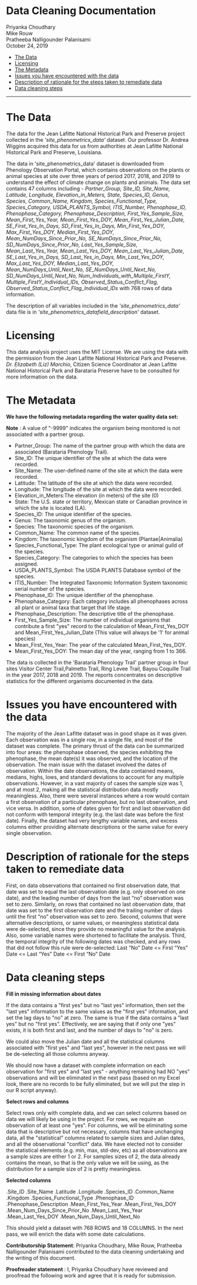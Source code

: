 Data Cleaning Documentation
================
Priyanka Choudhary <br /> Mike Rouw <br /> Pratheeba Nalligounder Palanisami <br />
October 24, 2019

-   [The Data](#the-data)
-   [Licensing](#licensing)
-   [The Metadata](#the-metadata)
-   [Issues you have encountered with the data](#issues-you-have-encountered-with-the-data)
-   [Description of rationale for the steps taken to remediate data](#description-of-rationale-for-the-steps-taken-to-remediate-data)
-   [Data cleaning steps](#data-cleaning-steps)

------------------------------------------------------------------------

The Data
========

The data for the Jean Lafitte National Historical Park and Preserve project collected in the *'site_phenometrics_data'* dataset. Our professor Dr. Andrea Wiggins acquired this data for us from authorities at Jean Lafitte National Historical Park and Preserve, Louisiana. 

The data in 'site_phenometrics_data' dataset is downloaded from Phenology Observation Portal, which contains observations on the plants or animal species at site over three years of period 2017, 2018, and 2019 to understand the effect of climate change on plants and animals. The data set contains 47 columns including - *Partner_Group, Site_ID, Site_Name, Latitude, Longitude, Elevation_in_Meters, State, Species_ID, Genus, Species, Common_Name, Kingdom, Species_Functional_Type, Species_Category, USDA_PLANTS_Symbol, ITIS_Number, Phenophase_ID, Phenophase_Category, Phenophase_Description, First_Yes_Sample_Size, Mean_First_Yes_Year, Mean_First_Yes_DOY, Mean_First_Yes_Julian_Date, SE_First_Yes_In_Days, SD_First_Yes_In_Days, Min_First_Yes_DOY,  Max_First_Yes_DOY, Median_First_Yes_DOY, Mean_NumDays_Since_Prior_No, SE_NumDays_Since_Prior_No, SD_NumDays_Since_Prior_No, Last_Yes_Sample_Size, Mean_Last_Yes_Year, Mean_Last_Yes_DOY, Mean_Last_Yes_Julian_Date, SE_Last_Yes_in_Days, SD_Last_Yes_in_Days, Min_Last_Yes_DOY, Max_Last_Yes_DOY, Median_Last_Yes_DOY, Mean_NumDays_Until_Next_No, SE_NumDays_Until_Next_No, SD_NumDays_Until_Next_No, Num_Individuals_with_Multiple_FirstY, Multiple_FirstY_Individual_IDs, Observed_Status_Conflict_Flag, Observed_Status_Conflict_Flag_Individual_IDs* with 768 rows of data information.

The description of all variables included in the *'site_phenometrics_data'* data file is in *'site_phenometrics_datafield_description'* dataset.

Licensing
=========

This data analysis project uses the MIT License. We are using the data with the permission from the Jean Lafitte National Historical Park and Preserve. *Dr. Elizabeth (Liz) Marchio*, Citizen Science Coordinator at Jean Lafitte National Historical Park and Barataria Preserve have to be consulted for more information on the data. 

The Metadata
============

**We have the following metadata regarding the water quality data set:**

**Note** : A value of "-9999" indicates the organism being monitored is not associated with a partner group.

* Partner_Group: The name of the partner group with which the data are associated (Barataria Phenology Trail).	  
* Site_ID: The unique identifier of the site at which the data were recorded.
* Site_Name: The user-defined name of the site at which the data were recorded.	  
* Latitude: The latitude of the site at which the data were recorded.
* Longitude: The longitude of the site at which the data were recorded.   
* Elevation_in_Meters:The elevation (in meters) of the site (0)
* State: The U.S. state or territory, Mexican state or Canadian province in which the site is located (LA).
* Species_ID: The unique identifier of the species.
* Genus: The taxonomic genus of the organism.
* Species: The taxonomic species of the organism.
* Common_Name: The common name of the species.
* Kingdom:  The taxonomic kingdom of the organism (Plantae|Animalia)	  
* Species_Functional_Type: The plant ecological type or animal guild of the species. 
* Species_Category: The categories to which the species has been assigned.	 
* USDA_PLANTS_Symbol: The USDA PLANTS Database symbol of the species.	  
* ITIS_Number: The Integrated Taxonomic Information System taxonomic serial number of the species. 
* Phenophase_ID: The unique identifier of the phenophase.	 
* Phenophase_Category: Each category includes all phenophases across all plant or animal taxa that target that life stage.
* Phenophase_Description: The descriptive title of the phenophase. 
* First_Yes_Sample_Size: The number of individual organisms that contribute a first "yes" record to the calculation of Mean_First_Yes_DOY and Mean_First_Yes_Julian_Date (This value will always be '1' for animal species)	 
* Mean_First_Yes_Year: The year of the calculated Mean_First_Yes_DOY.	  
* Mean_First_Yes_DOY: The mean day of the year, ranging from 1 to 366.

The data is collected in the 'Barataria Phenology Trail' partner group in four sites Visitor Center Trail,Palmetto Trail, Ring Levee Trail, Bayou Coquille Trail in the year 2017, 2018 and 2019. The reports concentrates on descriptive statistics for the different organisms documented in the data.


Issues you have encountered with the data
=========================================

The majority of the Jean Lafitte dataset was in good shape as it was given.  Each observation was in a single row, in a single file, and most of the dataset was complete.  The primary thrust of the data can be summarized into four areas:  the phenophase observed, the species exhibiting the phenophase, the mean date(s) it was observed, and the location of the observation.  The main issue with the dataset involved the dates of observation.  Within the date observations, the data contained means, medians, highs, lows, and standard deviations to account for any multiple observations.  However, in a vast majority of cases the sample size was 1, and at most 2, making all the statistical distribution data mostly meaningless.  Also, there were several instances where a row would contain a first observation of a particular phenophase, but no last observation, and vice versa.  In addition, some of dates given for first and last observation did not conform with temporal integrity (e.g. the last date was before the first date).  Finally, the dataset had very lengthy variable names, and excess columns either providing alternate descriptions or the same value for every single observation.

Description of rationale for the steps taken to remediate data
==============================================================

First, on data observations that contained no first observation date, that date was set to equal the last observation date (e.g. only observed on one date), and the leading number of days from the last “no” observation was set to zero.  Similarly, on rows that contained no last observation date, that date was set to the first observation date and the trailing number of days until the first “no” observation was set to zero.
Second, columns that were alternative descriptions, or same values, or meaningless statistical data were de-selected, since they provide no meaningful value for the analysis.  Also, some variable names were shortened to facilitate the analysis.
Third, the temporal integrity of the following dates was checked, and any rows that did not follow this rule were de-selected:
	Last “No” Date <= First “Yes” Date <= Last “Yes” Date <= First “No” Date


Data cleaning steps
===================

**Fill in missing information about dates**


If the data contains a "first yes" but no "last yes" information, then set the "last yes" information to the same values as the "first yes" information, and set the lag days to "no" at zero.  The same is true if the data contains a "last yes" but no "first yes".  Effectively, we are saying that if only one "yes" exists, it is both first and last, and the number of days to "no" is zero.

We could also move the Julian date and all the statistical columns associated with "first yes" and "last yes", however in the next pass we will be de-selecting all those columns anyway.

We should now have a dataset with complete information on each observation for "first yes" and "last yes" - anything remaining had NO "yes" observations and will be eliminated in the next pass (based on my Excel look, there are no records to be fully eliminated, but we will put the step in our R script anyway).

**Select rows and columns** 

Select rows only with complete data, and we can select columns based on data we will likely be using in the project.  For rows, we require an observation of at least one "yes".  For columns, we will be eliminating some data that is descriptive but not necessary, columns that have unchanging data, all the "statistical" columns related to sample sizes and Julian dates, and all the observational "conflict" data.  We have elected not to consider the statistical elements (e.g. min, max, std-dev, etc) as all observations are a sample sizes are either 1 or 2.  For samples sizes of 2, the data already contains the mean, so that is the only value we will be using, as the distribution for a sample size of 2 is pretty meaningless.


**Selected columns** 

.Site_ID
.Site_Name
.Latitude
.Longitude
.Species_ID
.Common_Name
.Kingdom
.Species_Functional_Type
.Phenophase_ID
.Phenophase_Description
.Mean_First_Yes_Year
.Mean_First_Yes_DOY
.Mean_Num_Days_Since_Prior_No
.Mean_Last_Yes_Year
.Mean_Last_Yes_DOY
.Mean_Num_Days_Until_Next_No

This should yield a dataset with 768 ROWS and 18 COLUMNS.  In the next pass, we will enrich the data with some date calculations.

**Contributorship Statement**: Priyanka Choudhary, Mike Rouw, Pratheeba Nalligounder Palanisami contributed to the data cleaning undertaking and the writing of this document.

**Proofreader statement** : I, Priyanka Choudhary have reviewed and proofread the following work and agree that it is ready for submission.